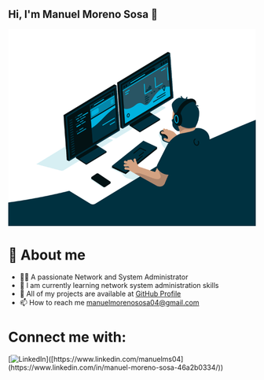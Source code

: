 ## Hi, I'm Manuel Moreno Sosa 👋
<img src="administrator.gif" width="600" height="400" />

# 💬 About me
  - 🙋‍♂️ A passionate Network and System Administrator
  - 🌱 I am currently learning network system administration skills
  - 👾 All of my projects are available at [GitHub Profile](https://github.com/Manuelms04)
  - 📫 How to reach me manuelmorenososa04@gmail.com

# Connect me with: 
[![LinkedIn]([https://upload.wikimedia.org/wikipedia/commons/0/01/LinkedIn_Logo_2023.svg](https://es.vecteezy.com/png/18930480-logotipo-de-linkedin-png-icono-de-linkedin-png-transparente))]([https://www.linkedin.com/manuelms04](https://www.linkedin.com/in/manuel-moreno-sosa-46a2b0334/))

